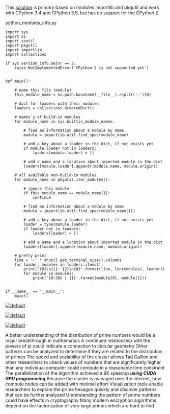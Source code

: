 
This [solution](https://stackoverflow.com/a/42673938/4058484) is primary based on modules importlib and pkgutil and work with CPython 3.4 and CPython 3.5, but has no support for the CPython 2.

python_modules_info.py
```
import sys
import os
import shutil
import pkgutil
import importlib
import collections

if sys.version_info.major == 2:
    raise NotImplementedError('CPython 2 is not supported yet')


def main():

    # name this file (module)
    this_module_name = os.path.basename(__file__).rsplit('.')[0]

    # dict for loaders with their modules
    loaders = collections.OrderedDict()

    # names`s of build-in modules
    for module_name in sys.builtin_module_names:

        # find an information about a module by name
        module = importlib.util.find_spec(module_name)

        # add a key about a loader in the dict, if not exists yet
        if module.loader not in loaders:
            loaders[module.loader] = []

        # add a name and a location about imported module in the dict
        loaders[module.loader].append((module.name, module.origin))

    # all available non-build-in modules
    for module_name in pkgutil.iter_modules():

        # ignore this module
        if this_module_name == module_name[1]:
            continue

        # find an information about a module by name
        module = importlib.util.find_spec(module_name[1])

        # add a key about a loader in the dict, if not exists yet
        loader = type(module.loader)
        if loader not in loaders:
            loaders[loader] = []

        # add a name and a location about imported module in the dict
        loaders[loader].append((module.name, module.origin))

    # pretty print
    line = '-' * shutil.get_terminal_size().columns
    for loader, modules in loaders.items():
        print('{0}\n{1}: {2}\n{0}'.format(line, len(modules), loader))
        for module in modules:
            print('{0:30} | {1}'.format(module[0], module[1]))


if __name__ == '__main__':
    main()
```

[![default](https://user-images.githubusercontent.com/8466209/199131193-34b17216-1308-4efc-953c-708e31007505.png)](https://gist.github.com/eq19/8cab5e72d52ecb338a2f2187082a1699#file-4_quantum-md)

[![default](https://user-images.githubusercontent.com/8466209/198928812-cab7aef3-9c41-49f4-8b89-00b8fa3fc95a.png)](https://gist.github.com/eq19/88d09204b2e5986237bd66d062406fde#file-lexer-md)

[![default](https://user-images.githubusercontent.com/8466209/199133270-71ca3596-983b-435a-82f6-bcaa682ae650.png)](https://github.com/FeedMapping/prime-hexagon)

A better understanding of the distribution of prime numbers would be a major breakthrough in mathematics A continued relationship with the powers of pi could indicate a connection to circular geometry Other patterns can be analyzed to determine if they are related to the distribution of primes The speed and scalability of the cluster allows Tad Gallion and other researchers to check values of numbers that are significantly higher than any individual computer could compute in a reasonable time constraint The parallelization of the algorithm achieved a 9X speedup *****using CUDA GPU programming***** Because the cluster is managed over the internet, new compute nodes can be added with minimal effort Visualization tools enable researchers to explore the prime hexagon quickly and discover patterns that can be further analyzed Understanding the pattern of prime numbers could have effects in cryptography Many modern encryption algorithms depend on the factorization of very large primes which are hard to find